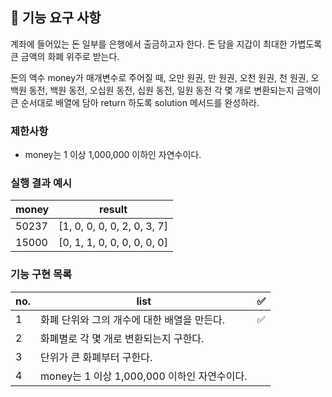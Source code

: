 ## 🚀 기능 요구 사항

계좌에 들어있는 돈 일부를 은행에서 출금하고자 한다. 돈 담을 지갑이 최대한 가볍도록 큰 금액의 화폐 위주로 받는다.

돈의 액수 money가 매개변수로 주어질 때, 오만 원권, 만 원권, 오천 원권, 천 원권, 오백원 동전, 백원 동전, 오십원 동전, 십원 동전, 일원 동전 각 몇 개로 변환되는지 금액이 큰 순서대로 배열에 담아 return 하도록 solution 메서드를 완성하라.

### 제한사항

- money는 1 이상 1,000,000 이하인 자연수이다.

### 실행 결과 예시

| money | result                      |
| ----- | --------------------------- |
| 50237 | [1, 0, 0, 0, 0, 2, 0, 3, 7] |
| 15000 | [0, 1, 1, 0, 0, 0, 0, 0, 0] |

### 기능 구현 목록

| no. | list                                        | ✅  |
| --- | ------------------------------------------- | --- |
| 1   | 화폐 단위와 그의 개수에 대한 배열을 만든다. | ✅  |
| 2   | 화폐별로 각 몇 개로 변환되는지 구한다.      |     |
| 3   | 단위가 큰 화폐부터 구한다.                  |     |
| 4   | money는 1 이상 1,000,000 이하인 자연수이다. |     |
